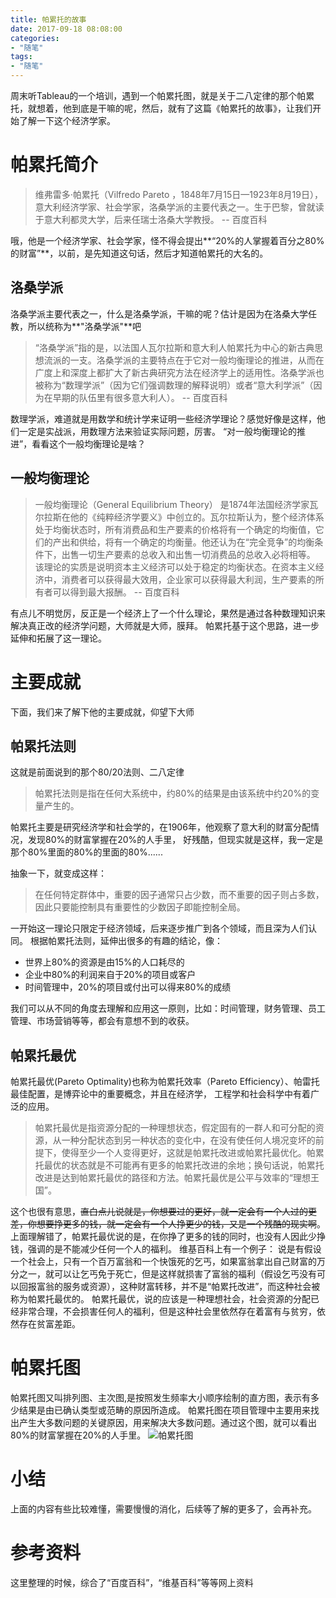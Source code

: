 ```yaml
---
title: 帕累托的故事
date: 2017-09-18 08:08:00
categories:
- "随笔"
tags:
- "随笔"
---
```

周末听Tableau的一个培训，遇到一个帕累托图，就是关于二八定律的那个帕累托，就想着，他到底是干嘛的呢，然后，就有了这篇《帕累托的故事》，让我们开始了解一下这个经济学家。

# 帕累托简介
> 维弗雷多·帕累托（Vilfredo Pareto ，1848年7月15日—1923年8月19日），意大利经济学家、社会学家，洛桑学派的主要代表之一。生于巴黎，曾就读于意大利都灵大学，后来任瑞士洛桑大学教授。
> -- 百度百科

哦，他是一个经济学家、社会学家，怪不得会提出**“20%的人掌握着百分之80%的财富”**，以前，是先知道这句话，然后才知道帕累托的大名的。

## 洛桑学派
洛桑学派主要代表之一，什么是洛桑学派，干嘛的呢？估计是因为在洛桑大学任教，所以统称为**"洛桑学派"**吧
> “洛桑学派”指的是，以法国人瓦尔拉斯和意大利人帕累托为中心的新古典思想流派的一支。洛桑学派的主要特点在于它对一般均衡理论的推进，从而在广度上和深度上都扩大了新古典研究方法在经济学上的适用性。洛桑学派也被称为“数理学派”（因为它们强调数理的解释说明）或者“意大利学派”（因为在早期的队伍里有很多意大利人）。
> -- 百度百科

<!-- more -->

数理学派，难道就是用数学和统计学来证明一些经济学理论？感觉好像是这样，他们一定是实战派，用数理方法来验证实际问题，厉害。
“对一般均衡理论的推进”，看看这个一般均衡理论是啥？

## 一般均衡理论
> 一般均衡理论（General Equilibrium Theory） 是1874年法国经济学家瓦尔拉斯在他的《纯粹经济学要义》中创立的。瓦尔拉斯认为，整个经济体系处于均衡状态时，所有消费品和生产要素的价格将有一个确定的均衡值，它们的产出和供给，将有一个确定的均衡量。他还认为在“完全竞争”的均衡条件下，出售一切生产要素的总收入和出售一切消费品的总收入必将相等。
> 该理论的实质是说明资本主义经济可以处于稳定的均衡状态。在资本主义经济中，消费者可以获得最大效用，企业家可以获得最大利润，生产要素的所有者可以得到最大报酬。
> -- 百度百科

有点儿不明觉厉，反正是一个经济上了一个什么理论，果然是通过各种数理知识来解决真正改的经济学问题，大师就是大师，膜拜。
帕累托基于这个思路，进一步延伸和拓展了这一理论。

# 主要成就
下面，我们来了解下他的主要成就，仰望下大师

## 帕累托法则
这就是前面说到的那个80/20法则、二八定律
> 帕累托法则是指在任何大系统中，约80%的结果是由该系统中约20%的变量产生的。

帕累托主要是研究经济学和社会学的，在1906年，他观察了意大利的财富分配情况，发现80%的财富掌握在20%的人手里，
好残酷，但现实就是这样，我一定是那个80%里面的80%的里面的80%......

抽象一下，就变成这样：
> 在任何特定群体中，重要的因子通常只占少数，而不重要的因子则占多数，因此只要能控制具有重要性的少数因子即能控制全局。

一开始这一理论只限定于经济领域，后来逐步推广到各个领域，而且深为人们认同。
根据帕累托法则，延伸出很多的有趣的结论，像：
* 世界上80%的资源是由15%的人口耗尽的
* 企业中80%的利润来自于20%的项目或客户
* 时间管理中，20%的项目或付出可以得来80%的成绩

我们可以从不同的角度去理解和应用这一原则，比如：时间管理，财务管理、员工管理、市场营销等等，都会有意想不到的收获。

## 帕累托最优
帕累托最优(Pareto Optimality)也称为帕累托效率（Pareto Efficiency）、帕雷托最佳配置，是博弈论中的重要概念，并且在经济学， 工程学和社会科学中有着广泛的应用。 
> 帕累托最优是指资源分配的一种理想状态，假定固有的一群人和可分配的资源，从一种分配状态到另一种状态的变化中，在没有使任何人境况变坏的前提下，使得至少一个人变得更好，这就是帕累托改进或帕累托最优化。帕累托最优的状态就是不可能再有更多的帕累托改进的余地；换句话说，帕累托改进是达到帕累托最优的路径和方法。帕累托最优是公平与效率的“理想王国”。

这个也很有意思，~~直白点儿说就是，你想要过的更好，就一定会有一个人过的更差，你想要挣更多的钱，就一定会有一个人挣更少的钱，又是一个残酷的现实啊~~。
上面理解错了，帕累托最优说的是，在你挣了更多的钱的同时，也没有人因此少挣钱，强调的是不能减少任何一个人的福利。
维基百科上有一个例子：
说是有假设一个社会上，只有一个百万富翁和一个快饿死的乞丐，如果富翁拿出自己财富的万分之一，就可以让乞丐免于死亡，但是这样就损害了富翁的福利（假设乞丐没有可以回报富翁的服务或资源），这种财富转移，并不是“帕累托改进”，而这种社会被称为帕累托最优的。
帕累托最优，说的应该是一种理想社会，社会资源的分配已经非常合理，不会损害任何人的福利，但是这种社会里依然存在着富有与贫穷，依然存在贫富差距。


# 帕累托图
帕累托图又叫排列图、主次图,是按照发生频率大小顺序绘制的直方图，表示有多少结果是由已确认类型或范畴的原因所造成。
帕累托图在项目管理中主要用来找出产生大多数问题的关键原因，用来解决大多数问题。通过这个图，就可以看出80%的财富掌握在20%的人手里。
![帕累托图](http://upload-images.jianshu.io/upload_images/76024-21f806599e2b4a7e.png?imageMogr2/auto-orient/strip%7CimageView2/2/w/1240)

# 小结
上面的内容有些比较难懂，需要慢慢的消化，后续等了解的更多了，会再补充。

# 参考资料
这里整理的时候，综合了“百度百科”，“维基百科”等等网上资料